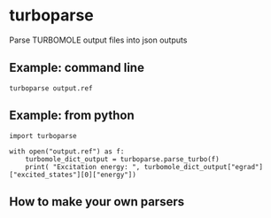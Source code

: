 # turboparse

Parse TURBOMOLE output files into json outputs

## Example: command line

    turboparse output.ref

## Example: from python

    import turboparse
    
    with open("output.ref") as f:
        turbomole_dict_output = turboparse.parse_turbo(f)
        print( "Excitation energy: ", turbomole_dict_output["egrad"]["excited_states"][0]["energy"])

## How to make your own parsers
